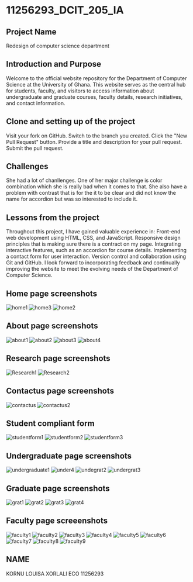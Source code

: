 # 11256293_DCIT_205_IA 

## Project Name

Redesign of computer science department

## Introduction and Purpose

Welcome to the official website repository for the Department of Computer Science at the University of Ghana. This website serves as the central hub for students, faculty, and visitors to access information about undergraduate and graduate courses, faculty details, research initiatives, and contact information.

## Clone and setting up of the project

Visit your fork on GitHub.
Switch to the branch you created.
Click the "New Pull Request" button.
Provide a title and description for your pull request.
Submit the pull request.

## Challenges

She had a lot of chanllenges. One of her major challenge is color combination which she is really bad when it comes to that. She also have a problem with contrast that is for the it to be clear and did not know the name for accordion but was so interested to include it.


## Lessons from the project

Throughout this project, I have gained valuable experience in:
Front-end web development using HTML, CSS, and JavaScript.
Responsive design principles that is making sure there is a contract on my page.
Integrating interactive features, such as an accordion for course details.
Implementing a contact form for user interaction.
Version control and collaboration using Git and GitHub.
I look forward to incorporating feedback and continually improving the website to meet the evolving needs of the Department of Computer Science.

## Home page screenshots

![home1](https://github.com/LouisaEco/DCIT_205_IA/assets/147488916/97c38bb6-35ef-4e0f-b848-4d3975ea3fe3)
![home3](https://github.com/LouisaEco/DCIT_205_IA/assets/147488916/729fd164-5e31-41bf-9d9f-f70a125d9da4)
![home2](https://github.com/LouisaEco/DCIT_205_IA/assets/147488916/f0b20256-b0f0-4c3b-95d6-56827f40df94)

## About page screenshots

![about1](https://github.com/LouisaEco/DCIT_205_IA/assets/147488916/dac0ff85-c5eb-42ab-833d-12897046bce2)
![about2](https://github.com/LouisaEco/DCIT_205_IA/assets/147488916/49ce86e6-c039-4059-b223-171ebd4018a3)
![about3](https://github.com/LouisaEco/DCIT_205_IA/assets/147488916/257058b2-dfc0-4137-9334-6a5a8a8c379a)
![about4](https://github.com/LouisaEco/DCIT_205_IA/assets/147488916/fb3a87fc-30de-4952-9973-bfbe41e79ba6)

## Research page screenshots

![Research1](https://github.com/LouisaEco/DCIT_205_IA/assets/147488916/25855bab-3981-451b-ae99-11af5fe266a6)
![Research2](https://github.com/LouisaEco/DCIT_205_IA/assets/147488916/62f6c60c-a532-4927-9e55-978d148fa9ec)

## Contactus page screenshots

![contactus](https://github.com/LouisaEco/DCIT_205_IA/assets/147488916/a4d49c9d-856b-46b0-a2ef-fb70855696d1)
![contactus2](https://github.com/LouisaEco/DCIT_205_IA/assets/147488916/0902ce1e-15ad-4ec8-bab5-42f84a4f76eb)

## Student compliant form 

![studentform1](https://github.com/LouisaEco/DCIT_205_IA/assets/147488916/564eab39-f540-4c4c-bbf9-4455d4fc5f20)
![studentform2](https://github.com/LouisaEco/DCIT_205_IA/assets/147488916/9a5fc304-a5ce-4e1a-90fb-c2765c526845)
![studentform3](https://github.com/LouisaEco/DCIT_205_IA/assets/147488916/178d5946-f4c3-4bbd-b413-44ac3049ad5e)

## Undergraduate page screenshots

![undergraduate1](https://github.com/LouisaEco/DCIT_205_IA/assets/147488916/b37e6c1a-82ff-46ab-9af3-7837c78a14d6)
![under4](https://github.com/LouisaEco/DCIT_205_IA/assets/147488916/bc34fb6a-7ce7-4ee8-9acc-850d07115ef9)
![undegrat2](https://github.com/LouisaEco/DCIT_205_IA/assets/147488916/30450515-4238-4aa8-8749-ed0d513a6bfe)
![undergrat3](https://github.com/LouisaEco/DCIT_205_IA/assets/147488916/aa1f0574-3148-45f3-813c-3ff460c4054c)









## Graduate page screenshots

![grat1](https://github.com/LouisaEco/DCIT_205_IA/assets/147488916/a9a7a88c-b9b5-4bcf-a8cd-cb9507357a04)
![grat2](https://github.com/LouisaEco/DCIT_205_IA/assets/147488916/54bc0fde-3ccb-4be3-a200-ac99591f3f66)
![grat3](https://github.com/LouisaEco/DCIT_205_IA/assets/147488916/006ea79f-9f30-4579-a67f-6bdec82456a9)
![grat4](https://github.com/LouisaEco/DCIT_205_IA/assets/147488916/0094b95e-9e0b-42fa-a2af-e07c4755538d)

## Faculty page screeenshots

![faculty1](https://github.com/LouisaEco/DCIT_205_IA/assets/147488916/47860be6-86ef-4ad0-b8c0-5ea06129a2dc)
![faculty2](https://github.com/LouisaEco/DCIT_205_IA/assets/147488916/1e8f3c9f-83d5-4388-87b8-0604be3c12a7)
![faculty3](https://github.com/LouisaEco/DCIT_205_IA/assets/147488916/45beb89f-264a-45b9-9441-644bc5ac5c68)
![faculty4](https://github.com/LouisaEco/DCIT_205_IA/assets/147488916/c4779c5b-58ba-4c3b-9c1e-79d9c5fe4553)
![faculty5](https://github.com/LouisaEco/DCIT_205_IA/assets/147488916/8e3aacbb-b06b-45f0-90bc-e8555b16628a)
![faculty6](https://github.com/LouisaEco/DCIT_205_IA/assets/147488916/2edd1803-4478-4195-a408-40cf1f903e9e)
![faculty7](https://github.com/LouisaEco/DCIT_205_IA/assets/147488916/c42f6b40-b7b4-4c0a-8374-49a77d71f693)
![faculty8](https://github.com/LouisaEco/DCIT_205_IA/assets/147488916/c50d113b-29a6-47cc-ad51-341e01296798)
![faculty9](https://github.com/LouisaEco/DCIT_205_IA/assets/147488916/5e5e2b1e-1375-44cb-b7d9-9bcf79779a30)


## NAME

KORNU LOUISA XORLALI ECO 11256293
